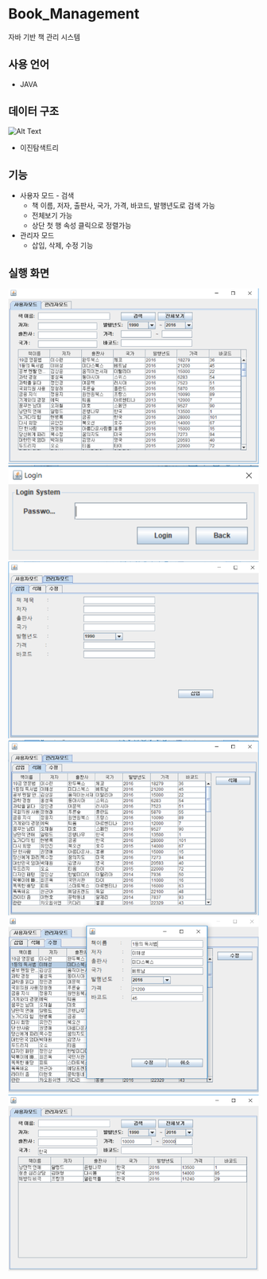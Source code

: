 # Book_Management
자바 기반 책 관리 시스템

## 사용 언어 
- JAVA

## 데이터 구조
![Alt Text](http://dbscthumb.phinf.naver.net/4751_000_3/20170726205802619_YIY5S6NYA.png/992_170529_14542.png?type=w300_fst&wm=N)
- 이진탐색트리

## 기능
- 사용자 모드 - 검색
  - 책 이름, 저자, 출판사, 국가, 가격, 바코드, 발행년도로 검색 가능
  - 전체보기 가능
  - 상단 첫 행 속성 클릭으로 정렬가능
- 관리자 모드
  - 삽입, 삭제, 수정 기능

## 실행 화면
![GitHub Logo](/Image/Book1.png)
![GitHub Logo](/Image/Book2.png)
![GitHub Logo](/Image/Book3.png)
![GitHub Logo](/Image/Book4.png)
![GitHub Logo](/Image/Book5.png)
![GitHub Logo](/Image/Book6.png)
